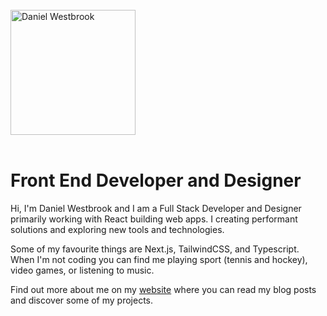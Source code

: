 <br/>
<img width="200px" src="https://westbrookdaniel.com/images/static/email-logo.png"  alt="Daniel Westbrook"/>
<br/>
<br/>

# Front End Developer and Designer

Hi, I'm Daniel Westbrook and I am a Full Stack Developer and Designer primarily working with React building web apps. I creating performant solutions and exploring new tools and technologies.

Some of my favourite things are Next.js, TailwindCSS, and Typescript. When I'm not coding you can find me playing sport (tennis and hockey), video games, or listening to music.
 
Find out more about me on my [website](https://westbrookdaniel.com/) where you can read my blog posts and discover some of my projects.
